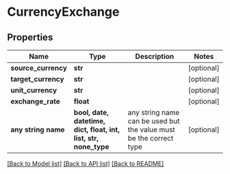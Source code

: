 # CurrencyExchange


## Properties
Name | Type | Description | Notes
------------ | ------------- | ------------- | -------------
**source_currency** | **str** |  | [optional] 
**target_currency** | **str** |  | [optional] 
**unit_currency** | **str** |  | [optional] 
**exchange_rate** | **float** |  | [optional] 
**any string name** | **bool, date, datetime, dict, float, int, list, str, none_type** | any string name can be used but the value must be the correct type | [optional]

[[Back to Model list]](../README.md#documentation-for-models) [[Back to API list]](../README.md#documentation-for-api-endpoints) [[Back to README]](../README.md)


